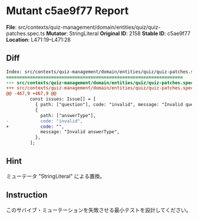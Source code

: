 # Mutant c5ae9f77 Report

**File**: src/contexts/quiz-management/domain/entities/quiz/quiz-patches.spec.ts
**Mutator**: StringLiteral
**Original ID**: 2158
**Stable ID**: c5ae9f77
**Location**: L471:19–L471:28

## Diff

```diff
Index: src/contexts/quiz-management/domain/entities/quiz/quiz-patches.spec.ts
===================================================================
--- src/contexts/quiz-management/domain/entities/quiz/quiz-patches.spec.ts	original
+++ src/contexts/quiz-management/domain/entities/quiz/quiz-patches.spec.ts	mutated #2158
@@ -467,9 +467,9 @@
         const issues: Issue[] = [
           { path: ["question"], code: "invalid", message: "Invalid question" },
           {
             path: ["answerType"],
-            code: "invalid",
+            code: "",
             message: "Invalid answerType",
           },
         ];
```

## Hint

ミューテータ "StringLiteral" による置換。

## Instruction

このサバイブ・ミューテーションを失敗させる最小テストを設計してください。
